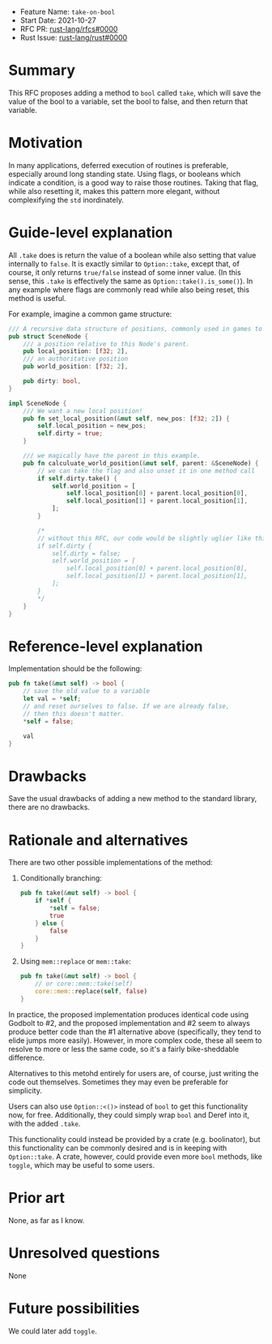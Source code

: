 - Feature Name: `take-on-bool`
- Start Date: 2021-10-27
- RFC PR: [rust-lang/rfcs#0000](https://github.com/rust-lang/rfcs/pull/0000)
- Rust Issue: [rust-lang/rust#0000](https://github.com/rust-lang/rust/issues/0000)

# Summary

This RFC proposes adding a method to `bool` called `take`, which will save the value of the bool to a variable, set the bool to false, and then return that variable.

# Motivation

In many applications, deferred execution of routines is preferable, especially around long standing state. Using flags, or booleans which indicate a condition, is a good way to raise those routines. Taking that flag, while also resetting it, makes this pattern more elegant, without complexifying the `std` inordinately.

# Guide-level explanation

All `.take` does is return the value of a boolean while also setting that value internally to `false`. It is exactly similar to `Option::take`, except that, of course, it only returns `true/false` instead of some inner value. (In this sense, this `.take` is effectively the same as `Option::take().is_some()`). In any example where flags are commonly read while also being reset, this method is useful.

For example, imagine a common game structure:

```rs
/// A recursive data structure of positions, commonly used in games to allow a parent/child relationship between transforms.
pub struct SceneNode {
    /// a position relative to this Node's parent.
    pub local_position: [f32; 2],
    /// an authoritative position
    pub world_position: [f32; 2],

    pub dirty: bool,
}

impl SceneNode {
    /// We want a new local position!
    pub fn set_local_position(&mut self, new_pos: [f32; 2]) {
        self.local_position = new_pos;
        self.dirty = true;
    }

    /// we magically have the parent in this example.
    pub fn calculuate_world_position(&mut self, parent: &SceneNode) {
        // we can take the flag and also unset it in one method call
        if self.dirty.take() {
            self.world_position = [
                self.local_position[0] + parent.local_position[0],
                self.local_position[1] + parent.local_position[1],
            ];
        }

        /*
        // without this RFC, our code would be slightly uglier like this:
        if self.dirty {
            self.dirty = false;
            self.world_position = [
                self.local_position[0] + parent.local_position[0],
                self.local_position[1] + parent.local_position[1],
            ];
        }
        */
    }
}
```

# Reference-level explanation

Implementation should be the following:

```rs
pub fn take(&mut self) -> bool {
    // save the old value to a variable
    let val = *self;
    // and reset ourselves to false. If we are already false,
    // then this doesn't matter.
    *self = false;

    val
}
```

# Drawbacks

Save the usual drawbacks of adding a new method to the standard library, there are no drawbacks.

# Rationale and alternatives

There are two other possible implementations of the method:

1. Conditionally branching:

   ```rs
   pub fn take(&mut self) -> bool {
       if *self {
           *self = false;
           true
       } else {
           false
       }
   }
   ```

2. Using `mem::replace` or `mem::take`:

   ```rs
   pub fn take(&mut self) -> bool {
       // or core::mem::take(self)
       core::mem::replace(self, false)
   }
   ```

In practice, the proposed implementation produces identical code using Godbolt to #2, and the proposed implementation and #2 seem to always produce better code than the #1 alternative above (specifically, they tend to elide jumps more easily). However, in more complex code, these all seem to resolve to more or less the same code, so it's a fairly bike-sheddable difference.

Alternatives to this metohd entirely for users are, of course, just writing the code out themselves. Sometimes they may even be preferable for simplicity.

Users can also use `Option::<()>` instead of `bool` to get this functionality now, for free. Additionally, they could simply wrap `bool` and Deref into it, with the added `.take`.

This functionality could instead be provided by a crate (e.g. boolinator), but this functionality can be commonly desired and is in keeping with `Option::take`. A crate, however, could provide even more `bool` methods, like `toggle`, which may be useful to some users.

# Prior art

None, as far as I know.

# Unresolved questions

None

# Future possibilities

We could later add `toggle`.
